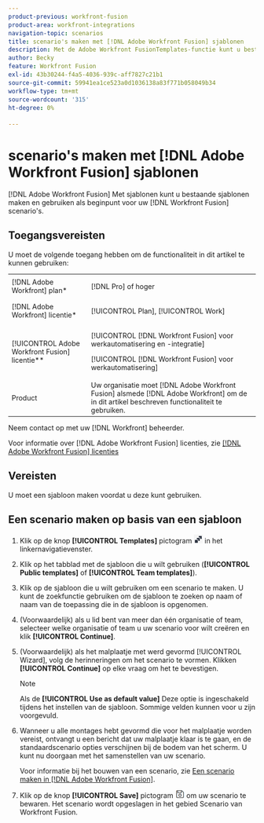 ```yaml
---
product-previous: workfront-fusion
product-area: workfront-integrations
navigation-topic: scenarios
title: scenario's maken met [!DNL Adobe Workfront Fusion] sjablonen
description: Met de Adobe Workfront FusionTemplates-functie kunt u bestaande sjablonen maken en gebruiken als beginpunt voor uw Workfront Fusion-scenario's.
author: Becky
feature: Workfront Fusion
exl-id: 43b30244-f4a5-4036-939c-aff7827c21b1
source-git-commit: 59941ea1ce523a0d1036138a83f771b058049b34
workflow-type: tm+mt
source-wordcount: '315'
ht-degree: 0%

---
```


# scenario&#39;s maken met [!DNL Adobe Workfront Fusion] sjablonen

[!DNL Adobe Workfront Fusion] Met sjablonen kunt u bestaande sjablonen maken en gebruiken als beginpunt voor uw [!DNL Workfront Fusion] scenario&#39;s.

## Toegangsvereisten

U moet de volgende toegang hebben om de functionaliteit in dit artikel te kunnen gebruiken:

<table style="table-layout:auto"> 
 <col> 
 <col> 
 <tbody> 
  <tr> 
    <td role="rowheader">[!DNL Adobe Workfront] plan*</td> 
   <td> <p>[!DNL Pro] of hoger</p> </td> 
  </tr> 
  <tr data-mc-conditions=""> 
   <td role="rowheader">[!DNL Adobe Workfront] licentie*</td> 
   <td> <p>[!UICONTROL Plan], [!UICONTROL Work]</p> </td> 
  </tr> 
  <tr> 
   <td role="rowheader">[!UICONTROL Adobe Workfront Fusion] licentie**</td> 
  <td> <p>[!UICONTROL [!DNL Workfront Fusion] voor werkautomatisering en -integratie] </p><p>[!UICONTROL [!DNL Workfront Fusion] voor werkautomatisering] </p>  </td>  
  </tr> 
  <tr> 
   <td role="rowheader">Product</td> 
   <td>Uw organisatie moet [!DNL Adobe Workfront Fusion] alsmede [!DNL Adobe Workfront] om de in dit artikel beschreven functionaliteit te gebruiken.</td> 
  </tr> 
 </tbody> 
</table>

Neem contact op met uw [!DNL Workfront] beheerder.

Voor informatie over [!DNL Adobe Workfront Fusion] licenties, zie [[!DNL Adobe Workfront Fusion] licenties](../../../workfront-fusion/get-started/license-automation-vs-integration.md)

## Vereisten

U moet een sjabloon maken voordat u deze kunt gebruiken.

## Een scenario maken op basis van een sjabloon

1. Klik op de knop **[!UICONTROL Templates]** pictogram ![](assets/fusion-template-icon.png) in het linkernavigatievenster.
1. Klik op het tabblad met de sjabloon die u wilt gebruiken (**[!UICONTROL Public templates]** of **[!UICONTROL Team templates]**).
1. Klik op de sjabloon die u wilt gebruiken om een scenario te maken. U kunt de zoekfunctie gebruiken om de sjabloon te zoeken op naam of naam van de toepassing die in de sjabloon is opgenomen.
1. (Voorwaardelijk) als u lid bent van meer dan één organisatie of team, selecteer welke organisatie of team u uw scenario voor wilt creëren en klik **[!UICONTROL Continue]**.
1. (Voorwaardelijk) als het malplaatje met werd gevormd [!UICONTROL Wizard], volg de herinneringen om het scenario te vormen. Klikken **[!UICONTROL Continue]** op elke vraag om het te bevestigen.

   >[!NOTE]
   >
   >Als de **[!UICONTROL Use as default value]** Deze optie is ingeschakeld tijdens het instellen van de sjabloon. Sommige velden kunnen voor u zijn voorgevuld.

1. Wanneer u alle montages hebt gevormd die voor het malplaatje worden vereist, ontvangt u een bericht dat uw malplaatje klaar is te gaan, en de standaardscenario opties verschijnen bij de bodem van het scherm. U kunt nu doorgaan met het samenstellen van uw scenario.

   Voor informatie bij het bouwen van een scenario, zie [Een scenario maken in [!DNL Adobe Workfront Fusion]](../../../workfront-fusion/scenarios/create-a-scenario.md).

1. Klik op de knop **[!UICONTROL Save]** pictogram ![](assets/save-icon.png) om uw scenario te bewaren. Het scenario wordt opgeslagen in het gebied Scenario van Workfront Fusion.
